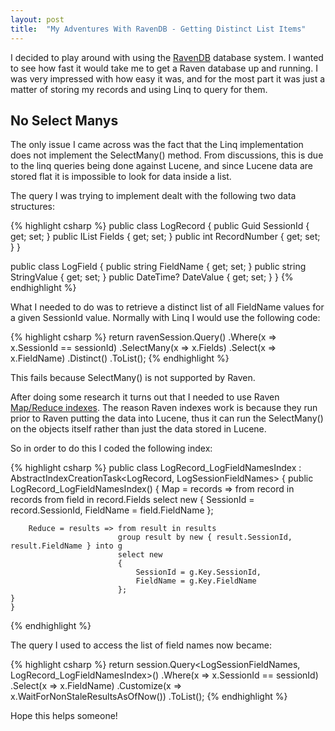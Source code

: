 ```yaml
---
layout: post
title:  "My Adventures With RavenDB - Getting Distinct List Items"
---
```


I decided to play around with using the <a href="http://ravendb.net/">RavenDB</a> database system.  I wanted to see how fast it would take me to get a Raven database up and running.  I was very impressed with how easy it was, and for the most part it was just a matter of storing my records and using Linq to query for them.

<h2>No Select Manys</h2>

The only issue I came across was the fact that the Linq implementation does not implement the SelectMany() method.  From discussions, this is due to the linq queries being done against Lucene, and since Lucene data are stored flat it is impossible to look for data inside a list.  

The query I was trying to implement dealt with the following two data structures:

{% highlight csharp %}
public class LogRecord
{
    public Guid SessionId { get; set; }
    public IList<LogField> Fields { get; set; }
    public int RecordNumber { get; set; }
}

public class LogField
{
    public string FieldName { get; set; }
    public string StringValue { get; set; }
    public DateTime? DateValue { get; set; }
}
{% endhighlight %}

What I needed to do was to retrieve a distinct list of all FieldName values for a given SessionId value.  Normally with Linq I would use the following code:

{% highlight csharp %}
return ravenSession.Query<LogRecord>()
		.Where(x => x.SessionId == sessionId)
		.SelectMany(x => x.Fields)
		.Select(x => x.FieldName)
		.Distinct()
		.ToList();
{% endhighlight %}

This fails because SelectMany() is not supported by Raven.  

After doing some research it turns out that I needed to use Raven <a href="http://ayende.com/blog/4435/map-reduce-a-visual-explanation">Map/Reduce indexes</a>.  The reason Raven indexes work is because they run prior to Raven putting the data into Lucene, thus it can run the SelectMany() on the objects itself rather than just the data stored in Lucene.  

So in order to do this I coded the following index:

{% highlight csharp %}
 public class LogRecord_LogFieldNamesIndex : AbstractIndexCreationTask<LogRecord, LogSessionFieldNames>
{
    public LogRecord_LogFieldNamesIndex()
    {
        Map = records => from record in records
                            from field in record.Fields
                            select new
                            {
                                SessionId = record.SessionId,
                                FieldName = field.FieldName
                            };

        Reduce = results => from result in results
                            group result by new { result.SessionId, result.FieldName } into g
                            select new
                            {
                                SessionId = g.Key.SessionId,
                                FieldName = g.Key.FieldName
                            };
    }
    }
{% endhighlight %}

The query I used to access the list of field names now became:

{% highlight csharp %}
return session.Query<LogSessionFieldNames, LogRecord_LogFieldNamesIndex>()
			  .Where(x => x.SessionId == sessionId)
			  .Select(x => x.FieldName)
			  .Customize(x => x.WaitForNonStaleResultsAsOfNow())
			  .ToList();
{% endhighlight %}

Hope this helps someone!